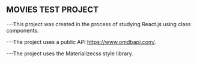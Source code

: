 ## MOVIES TEST PROJECT

---This project was created in the process of studying React.js using class components.

---The project uses a public API https://www.omdbapi.com/.

---The project uses the Materializecss style library.
